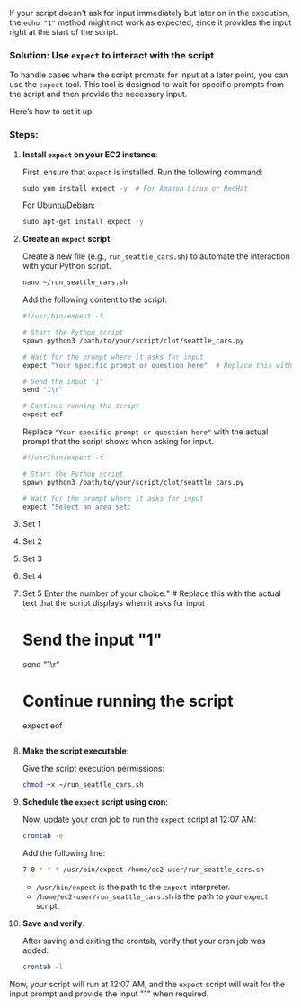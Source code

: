 If your script doesn't ask for input immediately but later on in the execution, the `echo "1"` method might not work as expected, since it provides the input right at the start of the script.

### Solution: Use `expect` to interact with the script

To handle cases where the script prompts for input at a later point, you can use the `expect` tool. This tool is designed to wait for specific prompts from the script and then provide the necessary input.

Here’s how to set it up:

### Steps:

1. **Install `expect` on your EC2 instance**:

   First, ensure that `expect` is installed. Run the following command:

   ```bash
   sudo yum install expect -y  # For Amazon Linux or RedHat
   ```

   For Ubuntu/Debian:

   ```bash
   sudo apt-get install expect -y
   ```

2. **Create an `expect` script**:

   Create a new file (e.g., `run_seattle_cars.sh`) to automate the interaction with your Python script.

   ```bash
   nano ~/run_seattle_cars.sh
   ```

   Add the following content to the script:

   ```bash
   #!/usr/bin/expect -f

   # Start the Python script
   spawn python3 /path/to/your/script/clot/seattle_cars.py

   # Wait for the prompt where it asks for input
   expect "Your specific prompt or question here"  # Replace this with the actual text that the script displays when it asks for input

   # Send the input "1"
   send "1\r"

   # Continue running the script
   expect eof
   ```

   Replace `"Your specific prompt or question here"` with the actual prompt that the script shows when asking for input.

   ```bash
   #!/usr/bin/expect -f

   # Start the Python script
   spawn python3 /path/to/your/script/clot/seattle_cars.py

   # Wait for the prompt where it asks for input
   expect "Select an area set:
1. Set 1
2. Set 2
3. Set 3
4. Set 4
5. Set 5
Enter the number of your choice:"  # Replace this with the actual text that the script displays when it asks for input

   # Send the input "1"
   send "1\r"

   # Continue running the script
   expect eof
   ```

4. **Make the script executable**:

   Give the script execution permissions:

   ```bash
   chmod +x ~/run_seattle_cars.sh
   ```

5. **Schedule the `expect` script using cron**:

   Now, update your cron job to run the `expect` script at 12:07 AM:

   ```bash
   crontab -e
   ```

   Add the following line:

   ```bash
   7 0 * * * /usr/bin/expect /home/ec2-user/run_seattle_cars.sh
   ```

   - `/usr/bin/expect` is the path to the `expect` interpreter.
   - `/home/ec2-user/run_seattle_cars.sh` is the path to your `expect` script.

6. **Save and verify**:

   After saving and exiting the crontab, verify that your cron job was added:

   ```bash
   crontab -l
   ```

Now, your script will run at 12:07 AM, and the `expect` script will wait for the input prompt and provide the input "1" when required.
